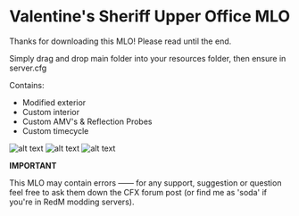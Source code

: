 # Valentine's Sheriff Upper Office MLO

Thanks for downloading this MLO! Please read until the end.

Simply drag and drop main folder into your resources folder, then ensure in server.cfg

Contains:
- Modified exterior
- Custom interior
- Custom AMV's & Reflection Probes
- Custom timecycle

![alt text](https://media.discordapp.net/attachments/1007616840652034103/1287712260277665802/foto4.png?ex=66f28aff&is=66f1397f&hm=de1d0461f60e7f26d21745e7acd53c409d0ecd9a713b6d14d7c2e13b67ffac71&=&format=webp&quality=lossless&width=1440&height=587)
![alt text](https://media.discordapp.net/attachments/1007616840652034103/1287712745814491240/foto1.png?ex=66f28b73&is=66f139f3&hm=14bea9153d46a2c97757789ac098ce1a15f870d843bf536d502bda056eb23029&=&format=webp&quality=lossless&width=1274&height=676)
![alt text](https://media.discordapp.net/attachments/1007616840652034103/1287712776852082751/foto2.png?ex=66f28b7a&is=66f139fa&hm=3afd949f9802fd6908635e8e46503eb83f37ea3b87c9823e8552e35ab4b6362c&=&format=webp&quality=lossless&width=1269&height=676)

**IMPORTANT**

This MLO may contain errors —— for any support, suggestion or question feel free to ask them down the CFX forum post (or find me as 'soda' if you're in RedM modding servers).
